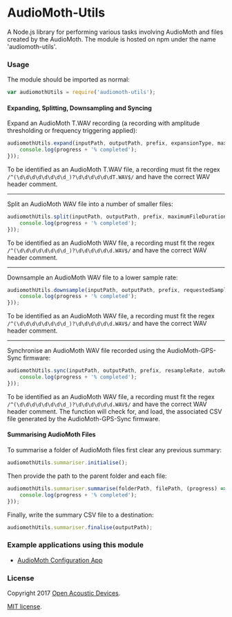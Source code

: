 # AudioMoth-Utils #
A Node.js library for performing various tasks involving AudioMoth and files created by the AudioMoth. The module is hosted on npm under the name 'audiomoth-utils'.

### Usage ###

The module should be imported as normal:

```javascript
var audiomothUtils = require('audiomoth-utils');
```

#### Expanding, Splitting, Downsampling and Syncing ####

Expand an AudioMoth T.WAV recording (a recording with amplitude thresholding or frequency triggering applied):

```javascript
audiomothUtils.expand(inputPath, outputPath, prefix, expansionType, maximumFileDuration, generateSilentFiles, alignToSecondTransitions, (progress) => {
    console.log(progress + '% completed');
}));
```

To be identified as an AudioMoth T.WAV file, a recording must fit the regex `/^(\d\d\d\d\d\d\d\d_)?\d\d\d\d\d\dT.WAV$/` and have the correct WAV header comment.

---
Split an AudioMoth WAV file into a number of smaller files:

```javascript
audiomothUtils.split(inputPath, outputPath, prefix, maximumFileDuration, (progress) => {
    console.log(progress + '% completed');
}));
```

To be identified as an AudioMoth WAV file, a recording must fit the regex `/^(\d\d\d\d\d\d\d\d_)?\d\d\d\d\d\d.WAV$/` and have the correct WAV header comment.

---
Downsample an AudioMoth WAV file to a lower sample rate:

```javascript
audiomothUtils.downsample(inputPath, outputPath, prefix, requestedSampleRate, (progress) => {
    console.log(progress + '% completed');
}));
```

To be identified as an AudioMoth WAV file, a recording must fit the regex `/^(\d\d\d\d\d\d\d\d_)?\d\d\d\d\d\d.WAV$/` and have the correct WAV header comment.

---
Synchronise an AudioMoth WAV file recorded using the AudioMoth-GPS-Sync firmware:

```javascript
audiomothUtils.sync(inputPath, outputPath, prefix, resampleRate, autoResolve, (progress) => {
    console.log(progress + '% completed');
}));
```

To be identified as an AudioMoth WAV file, a recording must fit the regex `/^(\d\d\d\d\d\d\d\d_)?\d\d\d\d\d\d.WAV$/` and have the correct WAV header comment. The function will check for, and load, the associated CSV file generated by the AudioMoth-GPS-Sync firmware.

#### Summarising AudioMoth Files ####

To summarise a folder of AudioMoth files first clear any previous summary:

```javascript
audiomothUtils.summariser.initialise();
```

Then provide the path to the parent folder and each file:

```javascript
audiomothUtils.summariser.summarise(folderPath, filePath, (progress) => {
    console.log(progress + '% completed');
}));
```

Finally, write the summary CSV file to a destination:

```javascript
audiomothUtils.summariser.finalise(outputPath);
```

### Example applications using this module ###
* [AudioMoth Configuration App](https://github.com/OpenAcousticDevices/AudioMoth-Configuration-App)

### License ###

Copyright 2017 [Open Acoustic Devices](http://www.openacousticdevices.info/).

[MIT license](http://www.openacousticdevices.info/license).
